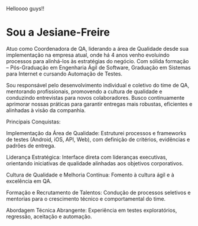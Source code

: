 Helloooo guys!!

# Sou a Jesiane-Freire 

Atuo como Coordenadora de QA, liderando a área de Qualidade desde sua implementação na empresa atual, onde há 4 anos venho evoluindo processos para alinhá-los às estratégias do negócio. Com sólida formação – Pós-Graduação em Engenharia Ágil de Software, Graduação em Sistemas para Internet e cursando Automação de Testes.

Sou responsável pelo desenvolvimento individual e coletivo do time de QA, mentorando profissionais, promovendo a cultura de qualidade e conduzindo entrevistas para novos colaboradores. Busco continuamente aprimorar nossas práticas para garantir entregas mais robustas, eficientes e alinhadas à visão da companhia.

Principais Conquistas:

Implementação da Área de Qualidade: Estruturei processos e frameworks de testes (Android, iOS, API, Web), com definição de critérios, evidências e padrões de entrega.

Liderança Estratégica: Interface direta com lideranças executivas, orientando iniciativas de qualidade alinhadas aos objetivos corporativos.

Cultura de Qualidade e Melhoria Contínua: Fomento à cultura ágil e à excelência em QA.

Formação e Recrutamento de Talentos: Condução de processos seletivos e mentorias para o crescimento técnico e comportamental do time.

Abordagem Técnica Abrangente: Experiência em testes exploratórios, regressão, aceitação e automação.
